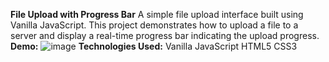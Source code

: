 **File Upload with Progress Bar**
A simple file upload interface built using Vanilla JavaScript. This project demonstrates how to upload a file to a server and display a real-time progress bar indicating the upload progress.
**Demo:**
![image](https://github.com/user-attachments/assets/2f6fbd6e-7406-46e5-ad8f-b27316bbeee2)
**Technologies Used:**
Vanilla JavaScript
HTML5
CSS3
